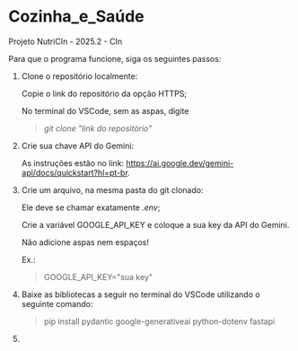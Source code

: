 # Cozinha_e_Saúde
Projeto NutriCIn - 2025.2 - CIn

Para que o programa funcione, siga os seguintes passos:
1. Clone o repositório localmente: 

    Copie o link do repositório da opção HTTPS; 
    
    No terminal do VSCode, sem as aspas, digite 
    >*git clone "link do repositório"*

2. Crie sua chave API do Gemini:

    As instruções estão no link: https://ai.google.dev/gemini-api/docs/quickstart?hl=pt-br.

3. Crie um arquivo, na mesma pasta do git clonado:

    Ele deve se chamar exatamente *.env*;
    
    Crie a variável GOOGLE_API_KEY e coloque a sua key da API do Gemini.
    
    Não adicione aspas nem espaços!

    Ex.:
    >GOOGLE_API_KEY="sua key"

4. Baixe as bibliotecas a seguir no terminal do VSCode utilizando o seguinte comando:
    > pip install pydantic google-generativeai python-dotenv fastapi 

5. 
